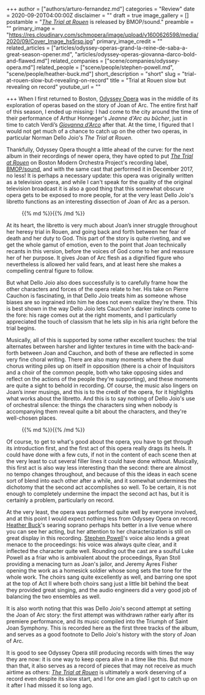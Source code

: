 +++
author = ["authors/arturo-fernandez.md"]
categories = "Review"
date = 2020-09-20T04:00:00Z
disclaimer = ""
draft = true
image_gallery = []
postamble = "[_The Trial at Rouen_](http://www.bmop.org/audio-recordings/norman-dello-joio-trial-rouen) is released by BMOP/sound."
preamble = ""
primary_image = "https://res.cloudinary.com/schmopera/image/upload/v1600626598/media/2020/09/Cover_Image_hs5rsp.jpg"
primary_image_credit = ""
related_articles = ["articles/odyssey-operas-grand-la-reine-de-saba-a-great-season-opener.md", "articles/odyssey-operas-giovanna-darco-bold-and-flawed.md"]
related_companies = ["scene/companies/odyssey-opera.md"]
related_people = ["scene/people/stephen-powell.md", "scene/people/heather-buck.md"]
short_description = "short"
slug = "trial-at-rouen-slow-but-revealing-on-record"
title = "Trial at Rouen slow but revealing on record"
youtube_url = ""

+++
When I first returned to Boston, [Odyssey Opera](/scene/companies/odyssey-opera/) was in the middle of its exploration of operas based on the story of Joan of Arc. The entire first half of this season, I ended up missing: I had come to the city around the time of their performance of Arthur Honneger's _Jeanne d'Arc au bûcher_, just in time to catch Verdi’s [_Giovanna d’Arco_](/odyssey-operas-giovanna-darco-bold-and-flawed/) after that. At the time, I figured that I would not get much of a chance to catch up on the other two operas, in particular Norman Dello Joio's _The Trial at Rouen_.

Thankfully, Odyssey Opera thought a little ahead of the curve: for the next album in their recordings of newer opera, they have opted to put [_The Trial at Rouen_](http://www.bmop.org/audio-recordings/norman-dello-joio-trial-rouen) on Boston Modern Orchestra Project's recording label, [BMOP/sound](http://www.bmop.org/audio-recordings/norman-dello-joio-trial-rouen), and with the same cast that performed it in December 2017, no less! It is perhaps a necessary update: this opera was originally written as a television opera, and while I can't speak for the quality of the original television broadcast it is also a good thing that this somewhat obscure opera gets to be exposed to more people, for at the very least Dello Joio's libretto functions as an interesting dissection of Joan of Arc as a person.

<figure data-type="image">{{% md %}}{{% /md %}}

<figcaption></figcaption>

</figure>

At its heart, the libretto is very much about Joan’s inner struggle throughout her heresy trial in Rouen, and going back and forth between her fear of death and her duty to God. This part of the story is quite riveting, and we get the whole gamut of emotion, even to the point that Joan technically recants in this version, before the voices of God come to her and reassure her of her purpose. It gives Joan of Arc flesh as a dignified figure who nevertheless is allowed her valid fears, and at least here she makes a compelling central figure to follow.

But what Dello Joio also does successfully is to carefully frame how the other characters and forces of the opera relate to her. His take on Pierre Cauchon is fascinating, in that Dello Joio treats him as someone whose biases are so ingrained into him he does not even realize they're there. This is best shown in the way Dello Joio lets Cauchon's darker instincts come to the fore: his rage comes out at the right moments, and I particularly appreciated the touch of classism that he lets slip in his aria right before the trial begins.

Musically, all of this is supported by some rather excellent touches: the trial alternates between harsher and lighter textures in time with the back-and-forth between Joan and Cauchon, and both of these are reflected in some very fine choral writing. There are also many moments where the dual chorus writing piles up on itself in opposition (there is a choir of Inquisitors and a choir of the common people, both who take opposing sides and reflect on the actions of the people they're supporting), and these moments are quite a sight to behold in recording. Of course, the music also lingers on Joan’s inner musings, and this is to the credit of the opera, for it highlights what works about the libretto. And this is to say nothing of Dello Joio's use of orchestral silence: the things the characters sing when nobody is accompanying them reveal quite a bit about the characters, and they're well-chosen places.

<figure data-type="image">{{% md %}}{{% /md %}}

<figcaption></figcaption>

</figure>

Of course, to get to what's good about the opera, you have to get through its introduction first, and the first act of this opera really drags its heels. It could have done with a few cuts, if not in the content of each scene then at the very least to cut several filler lines it could have done without. Musically, this first act is also way less interesting than the second: there are almost no tempo changes throughout, and because of this the ideas in each scene sort of blend into each other after a while, and it somewhat undermines the dichotomy that the second act accomplishes so well. To be certain, it is not enough to completely undermine the impact the second act has, but it is certainly a problem, particularly on record.

At the very least, the opera was performed quite well by everyone involved, and at this point I would expect nothing less from Odyssey Opera on record. [Heather Buck](/scene/people/heather-buck/)'s searing soprano perhaps hits better in a live venue where you can see her acting, but her attention to her characterization is still on great display in this recording. [Stephen Powell](/talking-with-singers-stephen-powell/)'s voice also lends a great menace to the proceedings: his voice was always quite clear, and it inflected the character quite well. Rounding out the cast are a soulful Luke Powell as a friar who is ambivalent about the proceedings, Ryan Stoll providing a menacing turn as Joan's jailor, and Jeremy Ayres Fisher opening the work as a homesick soldier whose song sets the tone for the whole work. The choirs sang quite excellently as well, and barring one spot at the top of Act II where both choirs sang just a little bit behind the beat they provided great singing, and the audio engineers did a very good job of balancing the two ensembles as well.

It is also worth noting that this was Dello Joio's second attempt at setting the Joan of Arc story: the first attempt was withdrawn rather early after its premiere performance, and its music compiled into the Triumph of Saint Joan Symphony. This is recorded here as the first three tracks of the album, and serves as a good footnote to Dello Joio's history with the story of Joan of Arc.

It is good to see Odyssey Opera still producing records with times the way they are now: it is one way to keep opera alive in a time like this. But more than that, it also serves as a record of pieces that may not receive as much airtime as others: [_The Trial at Rouen_](http://www.bmop.org/audio-recordings/norman-dello-joio-trial-rouen) is ultimately a work deserving of a record even despite its slow start, and I for one am glad I got to catch up on it after I had missed it so long ago.